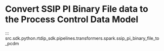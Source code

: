 # Convert SSIP PI Binary File data to the Process Control Data Model
::: src.sdk.python.rtdip_sdk.pipelines.transformers.spark.ssip_pi_binary_file_to_pcdm
